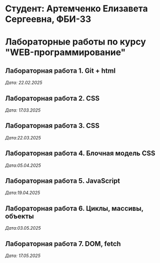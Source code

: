 # Студент: Артемченко Елизавета Сергеевна, ФБИ-33

# Лабораторные работы по курсу "WEB-программирование"

## Лабораторная работа 1. Git + html

*Дата: 22.02.2025*

## Лабораторная работа 2. CSS

*Дата: 17.03.2025*

## Лабораторная работа 3. CSS

*Дата:22.03.2025*

## Лабораторная работа 4. Блочная модель CSS

*Дата:05.04.2025*

## Лабораторная работа 5. JavaScript

*Дата:19.04.2025*

## Лабораторная работа 6. Циклы, массивы, объекты 

*Дата:03.05.2025*

## Лабораторная работа 7. DOM, fetch

*Дата: 17.05.2025*
